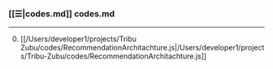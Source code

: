 
### [[☰|codes.md]] codes.md
---
0. [[/Users/developer1/projects/Tribu Zubu/codes/RecommendationArchitachture.js|/Users/developer1/projects/Tribu-Zubu/codes/RecommendationArchitachture.js]]
